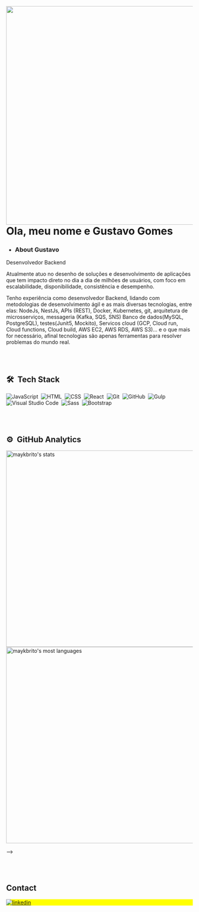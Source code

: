 <img align="right" height="590em" src="https://raw.githubusercontent.com/gist/Gusdev06/a2a5dc47ec90bd1c7416b4c739e5e2a7/raw/79cd0d71cdbc6e0b99056be4e7e058ddc3fd43f9/githubcard.svg"/>
<h1 align="left">Ola, meu nome e Gustavo Gomes</h1>



- ### About Gustavo

Desenvolvedor Backend

Atualmente atuo no desenho de soluções e desenvolvimento de aplicações que tem impacto direto no dia a dia de milhões de usuários, com foco em escalabilidade, disponibilidade, consistência e desempenho.

Tenho experiência como desenvolvedor Backend, lidando com metodologias de desenvolvimento ágil e as mais diversas tecnologias, entre elas: NodeJs, NestJs, APIs (REST), Docker, Kubernetes, git, arquitetura de microsserviços, messageria (Kafka, SQS, SNS) Banco de dados(MySQL, PostgreSQL), testes(Junit5, Mockito), Servicos cloud (GCP, Cloud run, Cloud functions, Cloud build, AWS EC2, AWS RDS, AWS S3)... e o que mais for necessário, afinal tecnologias são apenas ferramentas para resolver problemas do mundo real.


<br><br>

## 🛠 &nbsp;Tech Stack

![JavaScript](https://img.shields.io/badge/-JavaScript-05122A?style=flat&logo=javascript)&nbsp;
![HTML](https://img.shields.io/badge/-HTML-05122A?style=flat&logo=HTML5)&nbsp;
![CSS](https://img.shields.io/badge/-CSS-05122A?style=flat&logo=CSS3&logoColor=1572B6)&nbsp;
![React](https://img.shields.io/badge/-React-05122A?style=flat&logo=react)&nbsp;
![Git](https://img.shields.io/badge/-Git-05122A?style=flat&logo=git)&nbsp;
![GitHub](https://img.shields.io/badge/-GitHub-05122A?style=flat&logo=github)&nbsp;
![Gulp](https://img.shields.io/badge/-Gulp-05122A?style=flat&logo=gulp)&nbsp;
![Visual Studio Code](https://img.shields.io/badge/-Visual%20Studio%20Code-05122A?style=flat&logo=visual-studio-code&logoColor=007ACC)&nbsp;
![Sass](https://img.shields.io/badge/-Sass-05122A?style=flat&logo=Sass)&nbsp;
![Bootstrap](https://img.shields.io/badge/-bootstrap-05122A?style=flat&logo=bootstrap)&nbsp;

<br><br>

## ⚙️ &nbsp;GitHub Analytics


<p align="left">
<img width="530em" src="https://github-readme-stats.vercel.app/api?username=Gusdev06&show_icons=true&theme=radical" alt="maykbrito's stats"/>
<img width="530em" src="https://github-readme-stats.vercel.app/api/top-langs/?username=Gusdev06&layout=compact&theme=radical" alt="maykbrito's most languages"/>
</p>
-->

<br><br>

## Contact

<p align="left" style="background:yellow">
<a href="https://linkedin.com/in/Gusdev06" target="_blank">
  <img align="center" src="https://img.shields.io/badge/-Gusdev06-05122A?style=flat&logo=linkedin" alt="linkedin"/>
</a>
</p>










